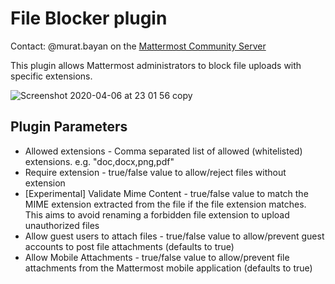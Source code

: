 # File Blocker plugin

Contact: @murat.bayan on the [Mattermost Community Server](https://community.mattermost.com/)

This plugin allows Mattermost administrators to block file uploads with specific extensions.

![Screenshot 2020-04-06 at 23 01 56 copy](https://user-images.githubusercontent.com/6051508/78684707-b5704100-78e8-11ea-80d1-5fabd42ff036.png)

## Plugin Parameters

* Allowed extensions - Comma separated list of allowed (whitelisted) extensions. e.g. "doc,docx,png,pdf"
* Require extension - true/false value to allow/reject files without extension
* [Experimental] Validate Mime Content - true/false value to match the MIME extension extracted from the file if the file extension matches. This aims to avoid renaming a forbidden file extension to upload unauthorized files
* Allow guest users to attach files - true/false value to allow/prevent guest accounts to post file attachments (defaults to true)
* Allow Mobile Attachments - true/false value to allow/prevent file attachments from the Mattermost mobile application (defaults to true)